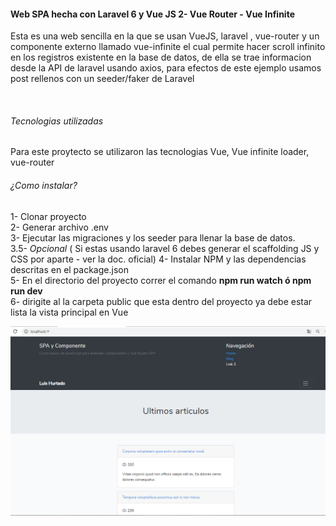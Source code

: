 <h4>Web SPA hecha con Laravel 6 y Vue JS 2- Vue Router - Vue Infinite</h4>

<p>Esta es una web sencilla en la que se usan VueJS, laravel , vue-router y un componente externo llamado vue-infinite el cual permite  hacer scroll infinito en los registros existente en la base de datos, de ella se trae informacion desde la API de laravel usando axios, para efectos de este ejemplo usamos post rellenos con un seeder/faker de Laravel </p>

<br>

<h6>Tecnologias utilizadas</h6>

Para este proytecto se utilizaron las tecnologias Vue, Vue infinite loader, vue-router

<h6>¿Como instalar?</h6>



1- Clonar proyecto <br>
2- Generar archivo .env <br>
3- Ejecutar las migraciones y los seeder para llenar la base de datos. <br>
3.5- *Opcional* ( Si estas usando laravel 6 debes generar el scaffolding JS y CSS por aparte - ver la doc. oficial)
4- Instalar NPM y las dependencias descritas en el package.json <br>
5- En el directorio del proyecto correr el comando <strong>npm run watch ó npm run dev</strong> <br>
6- dirigite al la carpeta public que esta dentro del proyecto ya debe estar lista la vista principal en Vue <br>

<img src="https://github.com/luisphp/SPA-Laravel-Vue/blob/master/proyecto.PNG?raw=true" alt="">
